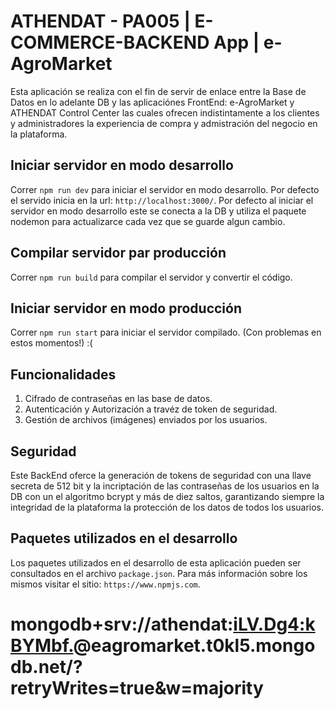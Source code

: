 # ATHENDAT - PA005 | E-COMMERCE-BACKEND App | e-AgroMarket

Esta aplicación se realiza con el fin de servir de enlace entre la Base de Datos en lo adelante DB y 
las aplicaciónes FrontEnd: e-AgroMarket y ATHENDAT Control Center las cuales ofrecen indistintamente a los  clientes y administradores la experiencia de compra y admistración del negocio en la plataforma.

## Iniciar servidor en modo desarrollo

Correr `npm run dev` para iniciar el servidor en modo desarrollo. Por defecto el servido inicia en 
la url: `http://localhost:3000/`. Por defecto al iniciar el servidor en modo desarrollo este se conecta 
a la DB y utiliza el paquete nodemon para actualizarce cada vez que se guarde algun cambio.

## Compilar servidor par producción

Correr `npm run build` para compilar el servidor y convertir el código.

## Iniciar servidor en modo producción

Correr `npm run start` para iniciar el servidor compilado. (Con problemas en estos momentos!) :(

## Funcionalidades

1. Cifrado de contraseñas en las base de datos.
2. Autenticación y Autorización a travéz de token de seguridad.
3. Gestión de archivos (imágenes) enviados por los usuarios.

## Seguridad

Este BackEnd oferce la generación de tokens de seguridad con una llave secreta de 512 bit y la incriptación 
de las contraseñas de los usuarios en la DB con un el algoritmo bcrypt y más de diez saltos, garantizando 
siempre la integridad de la plataforma la protección de los datos de todos los usuarios.

## Paquetes utilizados en el desarrollo

Los paquetes utilizados en el desarrollo de esta aplicación pueden ser consultados en el archivo `package.json`. Para más información sobre los mismos visitar el sitio: `https://www.npmjs.com`.

###
# mongodb+srv://athendat:<iLV.Dg4:kBYMbf.>@eagromarket.t0kl5.mongodb.net/<dbname>?retryWrites=true&w=majority
